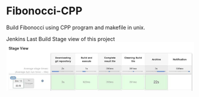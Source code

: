 # Fibonocci-CPP
Build Fibonocci using CPP program and makefile in unix.

Jenkins Last Build Stage view of this project
![StageView](StageView.jpg)
